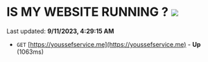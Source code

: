 # IS MY WEBSITE RUNNING ? [![](https://img.shields.io/static/v1?label=Sponsor&message=%E2%9D%A4&logo=GitHub&color=%23fe8e86)](https://github.com/sponsors/<username>)

Last updated: **9/11/2023, 4:29:15 AM**

- `GET` [https://youssefservice.me](https://youssefservice.me) - **Up** (1063ms)
